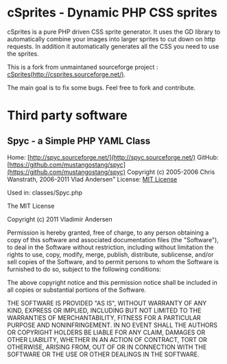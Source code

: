 cSprites - Dynamic PHP CSS sprites
==================================

cSprites is a pure PHP driven CSS sprite generator. It uses the GD library to automatically combine your images into larger sprites to cut down on http requests. In addition it automatically generates all the CSS you need to use the sprites.

This is a fork from unmaintaned sourceforge project : [cSprites(http://csprites.sourceforge.net/)](http://csprites.sourceforge.net/).

The main goal is to fix some bugs. Feel free to fork and contribute.

Third party software
====================

Spyc - a Simple PHP YAML Class
------------------------------
Home: [http://spyc.sourceforge.net/](http://spyc.sourceforge.net/)
GitHub: [https://github.com/mustangostang/spyc](https://github.com/mustangostang/spyc)
Copyright (c) 2005-2006 Chris Wanstrath, 2006-2011 Vlad Andersen"
License: [MIT License](http://www.opensource.org/licenses/mit-license.php)

Used in: classes/Spyc.php

The MIT License

Copyright (c) 2011 Vladimir Andersen

Permission is hereby granted, free of charge, to any person obtaining a copy
of this software and associated documentation files (the "Software"), to deal
in the Software without restriction, including without limitation the rights
to use, copy, modify, merge, publish, distribute, sublicense, and/or sell
copies of the Software, and to permit persons to whom the Software is
furnished to do so, subject to the following conditions:

The above copyright notice and this permission notice shall be included in
all copies or substantial portions of the Software.

THE SOFTWARE IS PROVIDED "AS IS", WITHOUT WARRANTY OF ANY KIND, EXPRESS OR
IMPLIED, INCLUDING BUT NOT LIMITED TO THE WARRANTIES OF MERCHANTABILITY,
FITNESS FOR A PARTICULAR PURPOSE AND NONINFRINGEMENT. IN NO EVENT SHALL THE
AUTHORS OR COPYRIGHT HOLDERS BE LIABLE FOR ANY CLAIM, DAMAGES OR OTHER
LIABILITY, WHETHER IN AN ACTION OF CONTRACT, TORT OR OTHERWISE, ARISING FROM,
OUT OF OR IN CONNECTION WITH THE SOFTWARE OR THE USE OR OTHER DEALINGS IN
THE SOFTWARE.